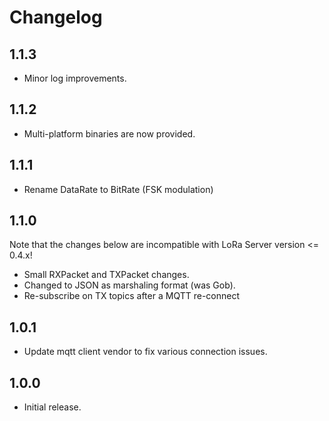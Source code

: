 # Changelog

## 1.1.3

* Minor log improvements.

## 1.1.2

* Multi-platform binaries are now provided.

## 1.1.1

* Rename DataRate to BitRate (FSK modulation)

## 1.1.0

Note that the changes below are incompatible with LoRa Server
version <= 0.4.x!

* Small RXPacket and TXPacket changes.
* Changed to JSON as marshaling format (was Gob).
* Re-subscribe on TX topics after a MQTT re-connect

## 1.0.1

* Update mqtt client vendor to fix various connection issues.

## 1.0.0

* Initial release.

